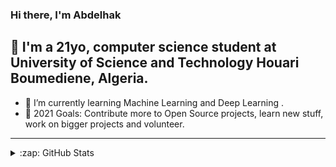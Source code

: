 ### Hi there, I'm Abdelhak

## 🔭 I'm a 21yo,  computer science student at University of Science and Technology Houari Boumediene, Algeria.

- 🌱 I’m currently learning Machine Learning and Deep Learning .
- 🥅 2021 Goals: Contribute more to Open Source projects, learn new stuff, work on bigger projects and volunteer.

---


<details>
  <summary>:zap: GitHub Stats</summary>

  <img align="left" alt="Abdelhak's GitHub Stats" src="https://github-readme-stats.vercel.app/api?username=abdelhak2406&show_icons=true&hide_border=true" />

</details>

[twitter]: https://twitter.com/abdelhak2406

